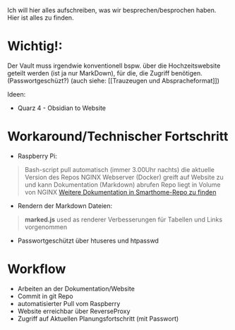 Ich will hier alles aufschreiben, was wir besprechen/besprochen haben.
Hier ist alles zu finden.

# Wichtig!: 
Der Vault muss irgendwie konventionell bspw. über die Hochzeitswebsite geteilt werden (ist ja nur MarkDown), für die, die Zugriff benötigen. (Passwortgeschüzt?)
(auch siehe: [[Trauzeugen und Abspracheformat]])

Ideen:
- Quarz 4 - Obsidian to Website

# Workaround/Technischer Fortschritt
- Raspberry Pi:
> Bash-script pull automatisch (immer 3.00Uhr nachts) die aktuelle Version des Repos
> NGINX Webserver (Docker) greift auf Website zu und kann Dokumentation (Markdown) abrufen
> Repo liegt in Volume von NGINX
> [Weitere Dokumentation in Smarthome-Repo zu finden](https://github.com/joseppe-ru/Smarthome/blob/main/Docs/Raspi/Raspi4B%2B.md#automated-git-pull)

- Rendern der Markdown Dateien:
> **marked.js** used as renderer
> Verbesserungen für Tabellen und Links vorgenommen

- Passwortgeschützt über htuseres und htpasswd

# Workflow
- Arbeiten an der Dokumentation/Website
- Commit in git Repo
- automatisierter Pull vom Raspberry
- Website erreichbar über ReverseProxy
- Zugriff auf Aktuellen Planungsfortschritt (mit Passwort)